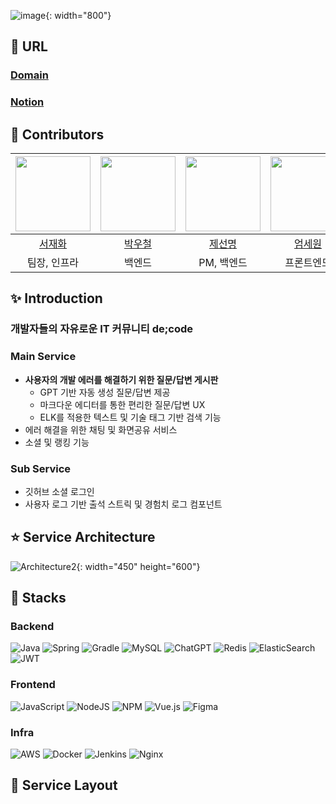 ![image](/uploads/517fb310b0b1f402ef5c1576aa3a41fd/image.png){: width="800"}



## :mag_right: URL
### [Domain](https://i10a507.p.ssafy.io)
### [Notion](https://marvelous-enquiry-169.notion.site/5-7-Small-7alk-7d5de04be0c64b739a25a2d006bc5b0b?pvs=4)


## :two_men_holding_hands: Contributors
| <a href="https://github.com/ggramgyo"><img src="https://github.com/ggramgyo.png" width="120"/></a> | <a href="https://github.com/skajd1"><img src="https://github.com/skajd1.png" width="120"/></a> | <a href="https://github.com/je-sunmeng"><img src="https://github.com/je-sunmeng.png" width="120"/></a> | <a href="https://github.com/serethia"><img src="https://github.com/serethia.png" width="120"/></a> | <a href="https://github.com/jeounpar"><img src="https://github.com/jeounpar.png" width="120"/></a> | <a href="https://github.com/jinddobaegi"><img src="https://github.com/jinddobaegi.png" width="120"/></a> |
|:--------------------------------------------------------------------------------------------------------:|:----------------------------------------------------------------------------------------------------:|:--------------------------------------------------------------------------------------------------:|:----------------------------------------------------------------------------------------------------:|:------------------------------------------------------------------------------------------------:|:------------------------------------------------------------------------------------------------:|
|                                  [서재화](https://github.com/ggramgyo)                                   |                                 [박우철](https://github.com/skajd1)                                  |                                 [제선명](https://github.com/je-sunmeng)                                 |                                 [엄세원](https://github.com/serethia)                                  |                                [박정규](https://github.com/jeounpar)                                 |                                [정진영](https://github.com/jinddobaegi)                                 |
|팀장, 인프라|백엔드|PM, 백엔드|프론트엔드|백엔드 리드|프론트엔드 리드|

## :sparkles: Introduction
### 개발자들의 자유로운 IT 커뮤니티 de;code

### Main Service
- **사용자의 개발 에러를 해결하기 위한 질문/답변 게시판**
    - GPT 기반 자동 생성 질문/답변 제공
    - 마크다운 에디터를 통한 편리한 질문/답변 UX
    - ELK를 적용한 텍스트 및 기술 태그 기반 검색 기능
- 에러 해결을 위한 채팅 및 화면공유 서비스
- 소셜 및 랭킹 기능

### Sub Service
- 깃허브 소셜 로그인
- 사용자 로그 기반 출석 스트릭 및 경험치 로그 컴포넌트


## :star: Service Architecture
![Architecture2](/uploads/44f5e1d8862524abbdda7353c9e2ff62/Architecture2.jpg){: width="450" height="600"}

## :tada: Stacks
### Backend
![Java](https://img.shields.io/badge/java-%23ED8B00.svg?style=for-the-badge&logo=openjdk&logoColor=white)
![Spring](https://img.shields.io/badge/spring-%236DB33F.svg?style=for-the-badge&logo=spring&logoColor=white)
![Gradle](https://img.shields.io/badge/Gradle-02303A.svg?style=for-the-badge&logo=Gradle&logoColor=white)
![MySQL](https://img.shields.io/badge/mysql-%2300f.svg?style=for-the-badge&logo=mysql&logoColor=white)
![ChatGPT](https://img.shields.io/badge/chatGPT-74aa9c?style=for-the-badge&logo=openai&logoColor=white)
![Redis](https://img.shields.io/badge/redis-%23DD0031.svg?style=for-the-badge&logo=redis&logoColor=white)
![ElasticSearch](https://img.shields.io/badge/-ElasticSearch-005571?style=for-the-badge&logo=elasticsearch)
![JWT](https://img.shields.io/badge/JWT-black?style=for-the-badge&logo=JSON%20web%20tokens)
### Frontend
![JavaScript](https://img.shields.io/badge/javascript-%23323330.svg?style=for-the-badge&logo=javascript&logoColor=%23F7DF1E)
![NodeJS](https://img.shields.io/badge/node.js-6DA55F?style=for-the-badge&logo=node.js&logoColor=white)
![NPM](https://img.shields.io/badge/NPM-%23CB3837.svg?style=for-the-badge&logo=npm&logoColor=white)
![Vue.js](https://img.shields.io/badge/vuejs-%2335495e.svg?style=for-the-badge&logo=vuedotjs&logoColor=%234FC08D)
![Figma](https://img.shields.io/badge/figma-%23F24E1E.svg?style=for-the-badge&logo=figma&logoColor=white)

### Infra
![AWS](https://img.shields.io/badge/AWS-%23FF9900.svg?style=for-the-badge&logo=amazon-aws&logoColor=white)
![Docker](https://img.shields.io/badge/docker-%230db7ed.svg?style=for-the-badge&logo=docker&logoColor=white)
![Jenkins](https://img.shields.io/badge/jenkins-%232C5263.svg?style=for-the-badge&logo=jenkins&logoColor=white)
![Nginx](https://img.shields.io/badge/nginx-%23009639.svg?style=for-the-badge&logo=nginx&logoColor=white)

## :balloon: Service Layout
